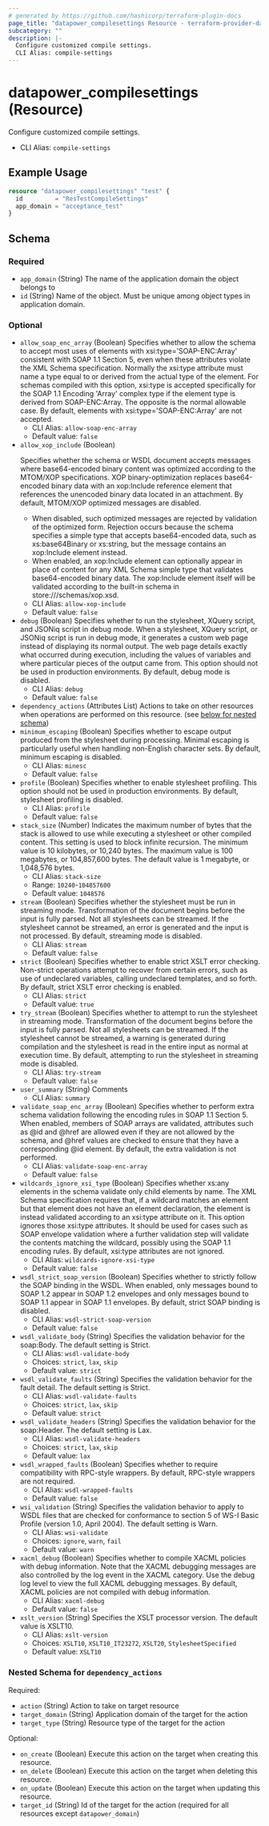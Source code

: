 ```yaml
---
# generated by https://github.com/hashicorp/terraform-plugin-docs
page_title: "datapower_compilesettings Resource - terraform-provider-datapower"
subcategory: ""
description: |-
  Configure customized compile settings.
  CLI Alias: compile-settings
---
```


# datapower_compilesettings (Resource)

Configure customized compile settings.
  - CLI Alias: `compile-settings`

## Example Usage

```terraform
resource "datapower_compilesettings" "test" {
  id         = "ResTestCompileSettings"
  app_domain = "acceptance_test"
}
```

<!-- schema generated by tfplugindocs -->
## Schema

### Required

- `app_domain` (String) The name of the application domain the object belongs to
- `id` (String) Name of the object. Must be unique among object types in application domain.

### Optional

- `allow_soap_enc_array` (Boolean) Specifies whether to allow the schema to accept most uses of elements with xsi:type='SOAP-ENC:Array' consistent with SOAP 1.1 Section 5, even when these attributes violate the XML Schema specification. Normally the xsi:type attribute must name a type equal to or derived from the actual type of the element. For schemas compiled with this option, xsi:type is accepted specifically for the SOAP 1.1 Encoding 'Array' complex type if the element type is derived from SOAP-ENC:Array. The opposite is the normal allowable case. By default, elements with xsi:type='SOAP-ENC:Array' are not accepted.
  - CLI Alias: `allow-soap-enc-array`
  - Default value: `false`
- `allow_xop_include` (Boolean) <p>Specifies whether the schema or WSDL document accepts messages where base64-encoded binary content was optimized according to the MTOM/XOP specifications. XOP binary-optimization replaces base64-encoded binary data with an xop:Include reference element that references the unencoded binary data located in an attachment. By default, MTOM/XOP optimized messages are disabled.</p><ul><li>When disabled, such optimized messages are rejected by validation of the optimized form. Rejection occurs because the schema specifies a simple type that accepts base64-encoded data, such as xs:base64Binary or xs:string, but the message contains an xop:Include element instead.</li><li>When enabled, an xop:Include element can optionally appear in place of content for any XML Schema simple type that validates base64-encoded binary data. The xop:Include element itself will be validated according to the built-in schema in store:///schemas/xop.xsd.</li></ul>
  - CLI Alias: `allow-xop-include`
  - Default value: `false`
- `debug` (Boolean) Specifies whether to run the stylesheet, XQuery script, and JSONiq script in debug mode. When a stylesheet, XQuery script, or JSONiq script is run in debug mode, it generates a custom web page instead of displaying its normal output. The web page details exactly what occurred during execution, including the values of variables and where particular pieces of the output came from. This option should not be used in production environments. By default, debug mode is disabled.
  - CLI Alias: `debug`
  - Default value: `false`
- `dependency_actions` (Attributes List) Actions to take on other resources when operations are performed on this resource. (see [below for nested schema](#nestedatt--dependency_actions))
- `minimum_escaping` (Boolean) Specifies whether to escape output produced from the stylesheet during processing. Minimal escaping is particularly useful when handling non-English character sets. By default, minimum escaping is disabled.
  - CLI Alias: `minesc`
  - Default value: `false`
- `profile` (Boolean) Specifies whether to enable stylesheet profiling. This option should not be used in production environments. By default, stylesheet profiling is disabled.
  - CLI Alias: `profile`
  - Default value: `false`
- `stack_size` (Number) Indicates the maximum number of bytes that the stack is allowed to use while executing a stylesheet or other compiled content. This setting is used to block infinite recursion. The minimum value is 10 kilobytes, or 10,240 bytes. The maximum value is 100 megabytes, or 104,857,600 bytes. The default value is 1 megabyte, or 1,048,576 bytes.
  - CLI Alias: `stack-size`
  - Range: `10240`-`104857600`
  - Default value: `1048576`
- `stream` (Boolean) Specifies whether the stylesheet must be run in streaming mode. Transformation of the document begins before the input is fully parsed. Not all stylesheets can be streamed. If the stylesheet cannot be streamed, an error is generated and the input is not processed. By default, streaming mode is disabled.
  - CLI Alias: `stream`
  - Default value: `false`
- `strict` (Boolean) Specifies whether to enable strict XSLT error checking. Non-strict operations attempt to recover from certain errors, such as use of undeclared variables, calling undeclared templates, and so forth. By default, strict XSLT error checking is enabled.
  - CLI Alias: `strict`
  - Default value: `true`
- `try_stream` (Boolean) Specifies whether to attempt to run the stylesheet in streaming mode. Transformation of the document begins before the input is fully parsed. Not all stylesheets can be streamed. If the stylesheet cannot be streamed, a warning is generated during compilation and the stylesheet is read in the entire input as normal at execution time. By default, attempting to run the stylesheet in streaming mode is disabled.
  - CLI Alias: `try-stream`
  - Default value: `false`
- `user_summary` (String) Comments
  - CLI Alias: `summary`
- `validate_soap_enc_array` (Boolean) Specifies whether to perform extra schema validation following the encoding rules in SOAP 1.1 Section 5. When enabled, members of SOAP arrays are validated, attributes such as @id and @href are allowed even if they are not allowed by the schema, and @href values are checked to ensure that they have a corresponding @id element. By default, the extra validation is not performed.
  - CLI Alias: `validate-soap-enc-array`
  - Default value: `false`
- `wildcards_ignore_xsi_type` (Boolean) Specifies whether xs:any elements in the schema validate only child elements by name. The XML Schema specification requires that, if a wildcard matches an element but that element does not have an element declaration, the element is instead validated according to an xsi:type attribute on it. This option ignores those xsi:type attributes. It should be used for cases such as SOAP envelope validation where a further validation step will validate the contents matching the wildcard, possibly using the SOAP 1.1 encoding rules. By default, xsi:type attributes are not ignored.
  - CLI Alias: `wildcards-ignore-xsi-type`
  - Default value: `false`
- `wsdl_strict_soap_version` (Boolean) Specifies whether to strictly follow the SOAP binding in the WSDL. When enabled, only messages bound to SOAP 1.2 appear in SOAP 1.2 envelopes and only messages bound to SOAP 1.1 appear in SOAP 1.1 envelopes. By default, strict SOAP binding is disabled.
  - CLI Alias: `wsdl-strict-soap-version`
  - Default value: `false`
- `wsdl_validate_body` (String) Specifies the validation behavior for the soap:Body. The default setting is Strict.
  - CLI Alias: `wsdl-validate-body`
  - Choices: `strict`, `lax`, `skip`
  - Default value: `strict`
- `wsdl_validate_faults` (String) Specifies the validation behavior for the fault detail. The default setting is Strict.
  - CLI Alias: `wsdl-validate-faults`
  - Choices: `strict`, `lax`, `skip`
  - Default value: `strict`
- `wsdl_validate_headers` (String) Specifies the validation behavior for the soap:Header. The default setting is Lax.
  - CLI Alias: `wsdl-validate-headers`
  - Choices: `strict`, `lax`, `skip`
  - Default value: `lax`
- `wsdl_wrapped_faults` (Boolean) Specifies whether to require compatibility with RPC-style wrappers. By default, RPC-style wrappers are not required.
  - CLI Alias: `wsdl-wrapped-faults`
  - Default value: `false`
- `wsi_validation` (String) Specifies the validation behavior to apply to WSDL files that are checked for conformance to section 5 of WS-I Basic Profile (version 1.0, April 2004). The default setting is Warn.
  - CLI Alias: `wsi-validate`
  - Choices: `ignore`, `warn`, `fail`
  - Default value: `warn`
- `xacml_debug` (Boolean) Specifies whether to compile XACML policies with debug information. Note that the XACML debugging messages are also controlled by the log event in the XACML category. Use the debug log level to view the full XACML debugging messages. By default, XACML policies are not compiled with debug information.
  - CLI Alias: `xacml-debug`
  - Default value: `false`
- `xslt_version` (String) Specifies the XSLT processor version. The default value is XSLT10.
  - CLI Alias: `xslt-version`
  - Choices: `XSLT10`, `XSLT10_IT23272`, `XSLT20`, `StylesheetSpecified`
  - Default value: `XSLT10`

<a id="nestedatt--dependency_actions"></a>
### Nested Schema for `dependency_actions`

Required:

- `action` (String) Action to take on target resource
- `target_domain` (String) Application domain of the target for the action
- `target_type` (String) Resource type of the target for the action

Optional:

- `on_create` (Boolean) Execute this action on the target when creating this resource.
- `on_delete` (Boolean) Execute this action on the target when deleting this resource.
- `on_update` (Boolean) Execute this action on the target when updating this resource.
- `target_id` (String) Id of the target for the action (required for all resources except `datapower_domain`)

